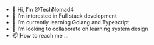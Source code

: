 - 👋 Hi, I’m @TechNomad4
- 👀 I’m interested in Full stack development
- 🌱 I’m currently learning Golang and Typescript
- 💞️ I’m looking to collaborate on learning system design
- 📫 How to reach me ...

<!---
TechNomad4/TechNomad4 is a ✨ special ✨ repository because its `README.md` (this file) appears on your GitHub profile.
You can click the Preview link to take a look at your changes.
--->
